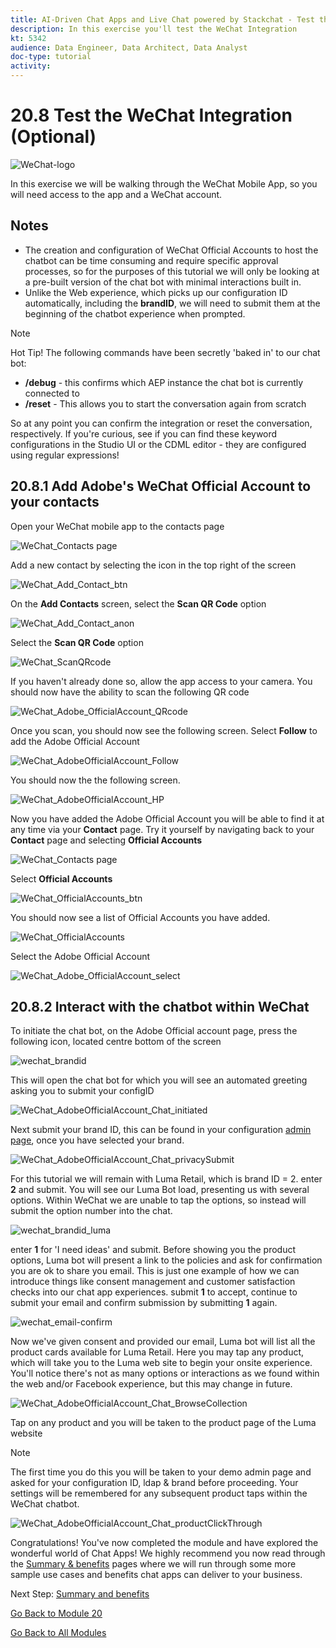 ```yaml
---
title: AI-Driven Chat Apps and Live Chat powered by Stackchat - Test the WeChat Integration (Optional)
description: In this exercise you'll test the WeChat Integration
kt: 5342
audience: Data Engineer, Data Architect, Data Analyst
doc-type: tutorial
activity: 
---
```


# 20.8 Test the WeChat Integration (Optional)

![WeChat-logo](./images/wechat-logo-crunch.png)

In this exercise we will be walking through the WeChat Mobile App, so you will need access to the app and a WeChat account.

## Notes

- The creation and configuration of WeChat Official Accounts to host the chatbot can be time consuming and require specific approval processes, so for the purposes of this tutorial we will only be looking at a pre-built version of the chat bot with minimal interactions built in.
- Unlike the Web experience, which picks up our configuration ID automatically, including the **brandID**, we will need to submit them at the beginning of the chatbot experience when prompted.


>[!NOTE]
>
>Hot Tip! The following commands have been secretly 'baked in' to our chat bot:
>
>- **/debug** - this confirms which AEP instance the chat bot is currently connected to
>- **/reset** - This allows you to start the conversation again from scratch
>
>So at any point you can confirm the integration or reset the conversation, respectively. If you're curious, see if you can find these keyword configurations in the Studio UI or the CDML editor - they are configured using regular expressions!

## 20.8.1 Add Adobe's WeChat Official Account to your contacts

Open your WeChat mobile app to the contacts page

![WeChat_Contacts page](./images/WeChat_Home_Contacts_anon.jpeg)

Add a new contact by selecting the icon in the top right of the screen

![WeChat_Add_Contact_btn](./images/WeChat_Add_Contect_btn.jpeg)

On the **Add Contacts** screen, select the **Scan QR Code** option

![WeChat_Add_Contact_anon](./images/WeChat_Add_Contact_anon.jpeg)

Select the **Scan QR Code** option

![WeChat_ScanQRcode](./images/WeChat_ScanQRcode.jpeg)

If you haven't already done so, allow the app access to your camera. You should now have the ability to scan the following QR code

![WeChat_Adobe_OfficialAccount_QRcode](./images/WeChat_Adobe_OfficialAccount_QRcode.jpg)

Once you scan, you should now see the following screen. Select **Follow** to add the Adobe Official Account

![WeChat_AdobeOfficialAccount_Follow](./images/WeChat_AdobeOfficialAccount_Follow.jpeg)

You should now the the following screen.

![WeChat_AdobeOfficialAccount_HP](./images/WeChat_AdobeOfficialAccount_HP.jpeg)

Now you have added the Adobe Official Account you will be able to find it at any time via your **Contact** page. Try it yourself by navigating back to your **Contact** page and selecting **Official Accounts**

![WeChat_Contacts page](./images/WeChat_Home_Contacts_anon.jpeg)

Select **Official Accounts**

![WeChat_OfficialAccounts_btn](./images/WeChat_OfficialAccounts_btn.jpeg)

You should now see a list of Official Accounts you have added.

![WeChat_OfficialAccounts](./images/WeChat_OfficialAccounts.jpeg)

Select the Adobe Official Account

![WeChat_Adobe_OfficialAccount_select](./images/WeChat_Adobe_OfficialAccount_select.jpeg)

## 20.8.2 Interact with the chatbot within WeChat

To initiate the chat bot, on the Adobe Official account page, press the following icon, located centre bottom of the screen

![wechat_brandid](./images/WeChat_AdobeOfficialAccount_Chat_btn.jpeg)

This will open the chat bot for which you will see an automated greeting asking you to submit your configID

![WeChat_AdobeOfficialAccount_Chat_initiated](./images/wechat_configid.jpeg)

Next submit your brand ID, this can be found in your configuration [admin page](https://public.aepdemo.net/admin.html), once you have selected your brand. 

![WeChat_AdobeOfficialAccount_Chat_privacySubmit](./images/wechat_brandid.jpeg)

For this tutorial we will remain with Luma Retail, which is brand ID = 2. enter **2** and submit. You will see our Luma Bot load, presenting us with several options. Within WeChat we are unable to tap the options, so instead will submit the option number into the chat. 

![wechat_brandid_luma](./images/wechat_brandid_luma.jpeg)

enter **1** for 'I need ideas' and submit. Before showing you the product options, Luma bot will present a link to the policies and ask for confirmation you are ok to share you email. This is just one example of how we can introduce things like consent management and customer satisfaction checks into our chat app experiences. submit **1** to accept, continue to submit your email and confirm submission by submitting **1** again.

![wechat_email-confirm](./images/wechat_email-confirm.jpeg)

Now we've given consent and provided our email, Luma bot will list all the product cards available for Luma Retail. Here you may tap any product, which will take you to the Luma web site to begin your onsite experience. You'll notice there's not as many options or interactions as we found within the web and/or Facebook experience, but this may change in future.

![WeChat_AdobeOfficialAccount_Chat_BrowseCollection](./images/WeChat_AdobeOfficialAccount_Chat_BrowseCollection.jpeg)

Tap on any product and you will be taken to the product page of the Luma website

>[!NOTE]
>
>The first time you do this you will be taken to your demo admin page and asked for your configuration ID, ldap & brand before proceeding. Your settings will be remembered for any subsequent product taps within the WeChat chatbot.

![WeChat_AdobeOfficialAccount_Chat_productClickThrough](./images/WeChat_AdobeOfficialAccount_Chat_productClickThrough.jpeg)

Congratulations! You've now completed the module and have explored the wonderful world of Chat Apps! We highly recommend you now read through the [Summary & benefits](./summary.md) pages where we will run through some more sample use cases and benefits chat apps can deliver to your business.

Next Step: [Summary and benefits](./summary.md)

[Go Back to Module 20](./ai-driven-chat-apps-stackchat.md)

[Go Back to All Modules](./../../overview.md)
